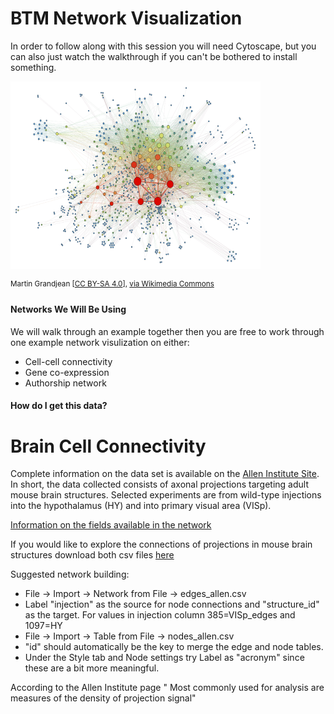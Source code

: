 
# BTM Network Visualization
In order to follow along with this session you will need Cytoscape, but you can also just watch the walkthrough if you can't be bothered to install something. 


<p align="left">
  <img src="figures/SocialNetworkAnalysis.png" alt="cookbook" width="400" height="300">
    <figcaption> <sup>Martin Grandjean [<a href="https://creativecommons.org/licenses/by-sa/4.0">CC BY-SA 4.0</a>], <a href="https://commons.wikimedia.org/wiki/File:SocialNetworkAnalysis.png">via Wikimedia Commons</a></sup></figcaption>
</p>



#### Networks We Will Be Using
We will walk through an example together then you are free to work through one example network visulization on either:
- Cell-cell connectivity
- Gene co-expression
- Authorship network


#### How do I get this data?

# Brain Cell Connectivity
Complete information on the data set is available on the [Allen Institute Site](http://alleninstitute.github.io/AllenSDK/connectivity.html). In short, the data collected consists of axonal projections targeting adult mouse brain structures. Selected experiments are from wild-type injections into the hypothalamus (HY) and into primary visual area (VISp).

[Information on the fields available in the network](http://alleninstitute.github.io/AllenSDK/unionizes.html)

If you would like to explore the connections of projections in mouse brain structures download both csv files [here](https://redgar598.github.io/EMBL_BTM_2019/network_visualization/data)

Suggested network building:
- File -> Import -> Network from File -> edges_allen.csv 
- Label "injection" as the source for node connections and "structure_id" as the target. For values in injection column 385=VISp_edges and 1097=HY
- File -> Import -> Table from File -> nodes_allen.csv 
- "id" should automatically be the key to merge the edge and node tables. 
- Under the Style tab and Node settings try Label as "acronym" since these are a bit more meaningful. 

According to the Allen Institute page " Most commonly used for analysis are measures of the density of projection signal"

